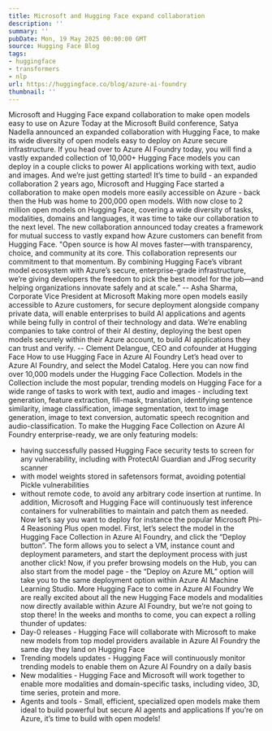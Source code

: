 ```yaml
---
title: Microsoft and Hugging Face expand collaboration
description: ''
summary: ''
pubDate: Mon, 19 May 2025 00:00:00 GMT
source: Hugging Face Blog
tags:
- huggingface
- transformers
- nlp
url: https://huggingface.co/blog/azure-ai-foundry
thumbnail: ''
---
```


Microsoft and Hugging Face expand collaboration to make open models easy to use on Azure
Today at the Microsoft Build conference, Satya Nadella announced an expanded collaboration with Hugging Face, to make its wide diversity of open models easy to deploy on Azure secure infrastructure.
If you head over to Azure AI Foundry today, you will find a vastly expanded collection of 10,000+ Hugging Face models you can deploy in a couple clicks to power AI applications working with text, audio and images. And we’re just getting started!
It’s time to build - an expanded collaboration
2 years ago, Microsoft and Hugging Face started a collaboration to make open models more easily accessible on Azure - back then the Hub was home to 200,000 open models.
With now close to 2 million open models on Hugging Face, covering a wide diversity of tasks, modalities, domains and languages, it was time to take our collaboration to the next level. The new collaboration announced today creates a framework for mutual success to vastly expand how Azure customers can benefit from Hugging Face.
"Open source is how AI moves faster—with transparency, choice, and community at its core. This collaboration represents our commitment to that momentum. By combining Hugging Face’s vibrant model ecosystem with Azure’s secure, enterprise-grade infrastructure, we’re giving developers the freedom to pick the best model for the job—and helping organizations innovate safely and at scale.”
-- Asha Sharma, Corporate Vice President at Microsoft
Making more open models easily accessible to Azure customers, for secure deployment alongside company private data, will enable enterprises to build AI applications and agents while being fully in control of their technology and data.
We’re enabling companies to take control of their AI destiny, deploying the best open models securely within their Azure account, to build AI applications they can trust and verify.
-- Clement Delangue, CEO and cofounder at Hugging Face
How to use Hugging Face in Azure AI Foundry
Let’s head over to Azure AI Foundry, and select the Model Catalog. Here you can now find over 10,000 models under the Hugging Face Collection.
Models in the Collection include the most popular, trending models on Hugging Face for a wide range of tasks to work with text, audio and images - including text generation, feature extraction, fill-mask, translation, identifying sentence similarity, image classification, image segmentation, text to image generation, image to text conversion, automatic speech recognition and audio-classification.
To make the Hugging Face Collection on Azure AI Foundry enterprise-ready, we are only featuring models:
- having successfully passed Hugging Face security tests to screen for any vulnerability, including with ProtectAI Guardian and JFrog security scanner
- with model weights stored in safetensors format, avoiding potential Pickle vulnerabilities
- without remote code, to avoid any arbitrary code insertion at runtime.
In addition, Microsoft and Hugging Face will continuously test inference containers for vulnerabilities to maintain and patch them as needed.
Now let’s say you want to deploy for instance the popular Microsoft Phi-4 Reasoning Plus open model.
First, let’s select the model in the Hugging Face Collection in Azure AI Foundry, and click the “Deploy button”. The form allows you to select a VM, instance count and deployment parameters, and start the deployment process with just another click!
Now, if you prefer browsing models on the Hub, you can also start from the model page - the “Deploy on Azure ML” option will take you to the same deployment option within Azure AI Machine Learning Studio.
More Hugging Face to come in Azure AI Foundry
We are really excited about all the new Hugging Face models and modalities now directly available within Azure AI Foundry, but we’re not going to stop there!
In the weeks and months to come, you can expect a rolling thunder of updates:
- Day-0 releases - Hugging Face will collaborate with Microsoft to make new models from top model providers available in Azure AI Foundry the same day they land on Hugging Face
- Trending models updates - Hugging Face will continuously monitor trending models to enable them on Azure AI Foundry on a daily basis
- New modalities - Hugging Face and Microsoft will work together to enable more modalities and domain-specific tasks, including video, 3D, time series, protein and more.
- Agents and tools - Small, efficient, specialized open models make them ideal to build powerful but secure AI agents and applications
If you’re on Azure, it’s time to build with open models!